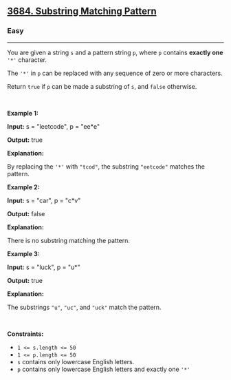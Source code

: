 <h2><a href="https://leetcode.com/problems/substring-matching-pattern">3684. Substring Matching Pattern</a></h2><h3>Easy</h3><hr><p>You are given a string <code>s</code> and a pattern string <code>p</code>, where <code>p</code> contains <strong>exactly one</strong> <code>&#39;*&#39;</code> character.</p>

<p>The <code>&#39;*&#39;</code> in <code>p</code> can be replaced with any sequence of zero or more characters.</p>

<p>Return <code>true</code> if <code>p</code> can be made a <span data-keyword="substring-nonempty">substring</span> of <code>s</code>, and <code>false</code> otherwise.</p>

<p>&nbsp;</p>
<p><strong class="example">Example 1:</strong></p>

<div class="example-block">
<p><strong>Input:</strong> <span class="example-io">s = &quot;leetcode&quot;, p = &quot;ee*e&quot;</span></p>

<p><strong>Output:</strong> <span class="example-io">true</span></p>

<p><strong>Explanation:</strong></p>

<p>By replacing the <code>&#39;*&#39;</code> with <code>&quot;tcod&quot;</code>, the substring <code>&quot;eetcode&quot;</code> matches the pattern.</p>
</div>

<p><strong class="example">Example 2:</strong></p>

<div class="example-block">
<p><strong>Input:</strong> <span class="example-io">s = &quot;car&quot;, p = &quot;c*v&quot;</span></p>

<p><strong>Output:</strong> <span class="example-io">false</span></p>

<p><strong>Explanation:</strong></p>

<p>There is no substring matching the pattern.</p>
</div>

<p><strong class="example">Example 3:</strong></p>

<div class="example-block">
<p><strong>Input:</strong> <span class="example-io">s = &quot;luck&quot;, p = &quot;u*&quot;</span></p>

<p><strong>Output:</strong> <span class="example-io">true</span></p>

<p><strong>Explanation:</strong></p>

<p>The substrings <code>&quot;u&quot;</code>, <code>&quot;uc&quot;</code>, and <code>&quot;uck&quot;</code> match the pattern.</p>
</div>

<p>&nbsp;</p>
<p><strong>Constraints:</strong></p>

<ul>
	<li><code>1 &lt;= s.length &lt;= 50</code></li>
	<li><code>1 &lt;= p.length &lt;= 50 </code></li>
	<li><code>s</code> contains only lowercase English letters.</li>
	<li><code>p</code> contains only lowercase English letters and exactly one <code>&#39;*&#39;</code></li>
</ul>
